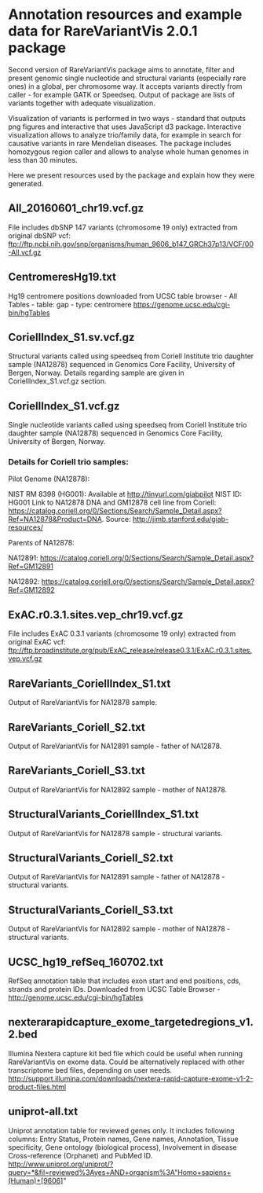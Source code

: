 # Annotation resources and example data for RareVariantVis 2.0.1 package

Second version of RareVariantVis package aims to annotate, filter and present genomic single nucleotide and structural variants (especially rare ones) in a global, per chromosome way. It accepts variants directly from caller - for example GATK or Speedseq. Output of package are lists of variants together with adequate visualization. 

Visualization of variants is performed in two ways - standard that outputs png figures and interactive that uses JavaScript d3 package. Interactive visualization allows to analyze trio/family data, for example in search for causative variants in rare Mendelian diseases. The package includes homozygous region caller and allows to analyse whole human genomes in less than 30 minutes. 

Here we present resources used by the package and explain how they were generated.


## All_20160601_chr19.vcf.gz
File includes dbSNP 147 variants (chromosome 19 only) extracted from original dbSNP vcf:
ftp://ftp.ncbi.nih.gov/snp/organisms/human_9606_b147_GRCh37p13/VCF/00-All.vcf.gz

## CentromeresHg19.txt
Hg19 centromere positions downloaded from UCSC table browser - All Tables - table: gap - type: centromere
https://genome.ucsc.edu/cgi-bin/hgTables

## CoriellIndex_S1.sv.vcf.gz
Structural variants called using speedseq from Coriell Institute trio daughter sample (NA12878) sequenced in Genomics Core Facility, University of Bergen, Norway. Details regarding sample are given in CoriellIndex_S1.vcf.gz section.

## CoriellIndex_S1.vcf.gz
Single nucleotide variants called using speedseq from Coriell Institute trio daughter sample (NA12878) sequenced in Genomics Core Facility, University of Bergen, Norway.

### Details for Coriell trio samples:
Pilot Genome (NA12878): 

NIST RM 8398 (HG001): Available at http://tinyurl.com/giabpilot
NIST ID: HG001 Link to NA12878 DNA and GM12878 cell line from Coriell: https://catalog.coriell.org/0/Sections/Search/Sample_Detail.aspx?Ref=NA12878&Product=DNA. Source: http://jimb.stanford.edu/giab-resources/

Parents of NA12878:

NA12891: https://catalog.coriell.org/0/Sections/Search/Sample_Detail.aspx?Ref=GM12891

NA12892: https://catalog.coriell.org/0/sections/Search/Sample_Detail.aspx?Ref=GM12892

## ExAC.r0.3.1.sites.vep_chr19.vcf.gz
File includes ExAC 0.3.1 variants (chromosome 19 only) extracted from original ExAC vcf:
ftp://ftp.broadinstitute.org/pub/ExAC_release/release0.3.1/ExAC.r0.3.1.sites.vep.vcf.gz

## RareVariants_CoriellIndex_S1.txt
Output of RareVariantVis for NA12878 sample. 

## RareVariants_Coriell_S2.txt
Output of RareVariantVis for NA12891 sample - father of NA12878.

## RareVariants_Coriell_S3.txt
Output of RareVariantVis for NA12892 sample - mother of NA12878.

## StructuralVariants_CoriellIndex_S1.txt
Output of RareVariantVis for NA12878 sample - structural variants.

## StructuralVariants_Coriell_S2.txt
Output of RareVariantVis for NA12891 sample - father of NA12878 - structural variants.

## StructuralVariants_Coriell_S3.txt
Output of RareVariantVis for NA12892 sample - mother of NA12878 - structural variants.

## UCSC_hg19_refSeq_160702.txt
RefSeq annotation table that includes exon start and end positions, cds, strands and protein IDs.
Downloaded from UCSC Table Browser - http://genome.ucsc.edu/cgi-bin/hgTables

## nexterarapidcapture_exome_targetedregions_v1.2.bed
Illumina Nextera capture kit bed file which could be useful when running RareVariantVis on exome data. Could be alternatively replaced with other transcriptome bed files, depending on user needs.
http://support.illumina.com/downloads/nextera-rapid-capture-exome-v1-2-product-files.html

## uniprot-all.txt
Uniprot annotation table for reviewed genes only. It includes following columns: 
Entry	Status, Protein names, Gene names,	Annotation,	Tissue specificity,	Gene ontology (biological process),	Involvement in disease	Cross-reference (Orphanet) and	PubMed ID.
http://www.uniprot.org/uniprot/?query=*&fil=reviewed%3Ayes+AND+organism%3A"Homo+sapiens+(Human)+[9606]"
